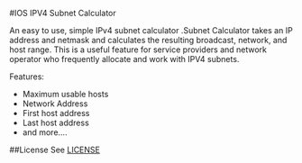 #IOS IPV4 Subnet Calculator

An easy to use, simple IPv4 subnet calculator .Subnet Calculator takes an IP address and netmask and calculates the resulting broadcast, network, and host range.
This is a useful feature for service providers and network operator who frequently allocate and work with IPV4 subnets.

Features:
- Maximum usable hosts
- Network Address
- First host address
- Last host address
- and more….

##License
See [LICENSE](https://github.com/asuknath/IOS-IPv4-Subnet-Calculator/blob/master/LICENSE.txt)
